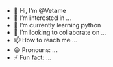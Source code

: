 - 👋 Hi, I’m @Vetame
- 👀 I’m interested in ...
- 🌱 I’m currently learning python
- 💞️ I’m looking to collaborate on ...
- 📫 How to reach me ...
- 😄 Pronouns: ...
- ⚡ Fun fact: ...

<!---
Vetame/Vetame is a ✨ special ✨ repository because its `README.md` (this file) appears on your GitHub profile.
You can click the Preview link to take a look at your changes.
--->
